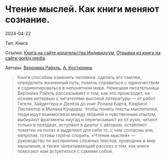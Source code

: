 # Чтение мыслей. Как книги меняют сознание.

2024-04-22

Тип: Книга

Ссылки: [Книга на сайте издательства Индивидуум](https://individuum.ru/books/chtenie-mysley-kak-knigi-menyayut-soznanie/), [Отрывки из книги на сайте gorkiy.media](https://gorky.media/fragments/harald-uzhe-ne-v-sostoyanii-otvergnut-idei-kanta/).

Авторы: [Вероника Райхль](28f44947-e67c-4538-a6a2-e1dca3d04f76.md), [А. Костюхина](1c0759b7-e9f4-4d6f-9476-865b590f8e29.md).

>  Книги способны изменить человека: сделать его смелее, определить жизненный путь, помочь справиться с одиночеством и сориентироваться в непонятном мире. Немецкая писательница Вероника Райхль рассказывает о том, как это происходит, на основе интервью с читателями высокой литературы — от работ Гегеля, Хайдеггера и Делёза до книг Ролана Барта, Клариси Лиспектор и Милана Кундеры. Чтобы понять тексты мыслителей, люди ищут взаимосвязи между теорией и чувственным опытом, выбирают фрагменты наугад и переписывают их от руки, читают только в поездках, вступают в диалог с автором, оставляют пометки на полях и выделяют для себя то, с чем согласны или, напротив, готовы горячо спорить. «Чтение мыслей» — руководство по восприятию сложных текстов, проводник в мир мышления, а также захватывающий рассказ о том, как книги помогают нам встретиться с самими собой. 
